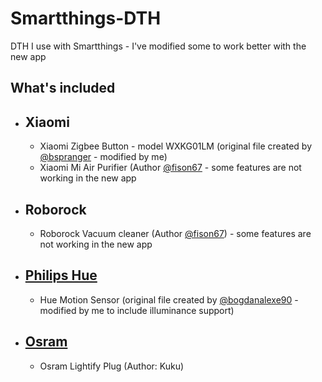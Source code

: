 # Smartthings-DTH
DTH I use with Smartthings - I've modified some to work better with the new app

## What's included
  - ## Xiaomi
      - Xiaomi Zigbee Button - model WXKG01LM (original file created by [ @bspranger](https://github.com/bspranger/Xiaomi) - modified by me)
      - Xiaomi Mi Air Purifier (Author [@fison67](https://github.com/fison67) - some features are not working in the new app
      
  - ## Roborock
      - Roborock Vacuum cleaner (Author [@fison67](https://github.com/fison67)) - some features are not working in the new app
    
  - ## [Philips Hue](https://github.com/ilGianfri/Smartthings-DTH/tree/master/Philips%20Hue)
      - Hue Motion Sensor (original file created by [@bogdanalexe90](https://github.com/bogdanalexe90/hueMotionSensor) - modified by me to include illuminance support)
  
  - ## [Osram](https://github.com/ilGianfri/Smartthings-DTH/tree/master/Osram)
      -  Osram Lightify Plug (Author: Kuku)
